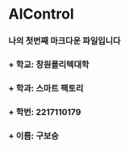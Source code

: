 # AIControl

### 나의 첫번째 마크다운 파일입니다

### + 학교: 창원폴리텍대학
### + 학과: 스마트 팩토리
### + 학번: 2217110179
### + 이름: 구보승



